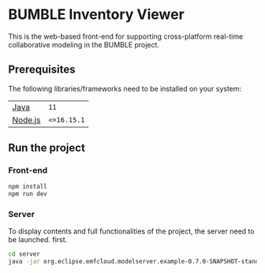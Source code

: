 # BUMBLE Inventory Viewer 

This is the web-based front-end for supporting cross-platform real-time collaborative modeling in the BUMBLE project. 

## Prerequisites

The following libraries/frameworks need to be installed on your system:

| | |
|-|-|
|[Java](https://www.oracle.com/java/technologies/javase-jdk11-downloads.html)|`11`|
|[Node.js](https://nodejs.org/en/)|`<=16.15.1`|


## Run the project

### Front-end

```sh
npm install
npm run dev
```

### Server

To display contents and full functionalities of the project, the server need to be launched. first.

```sh
cd server
java -jar org.eclipse.emfcloud.modelserver.example-0.7.0-SNAPSHOT-standalone.jar
```


